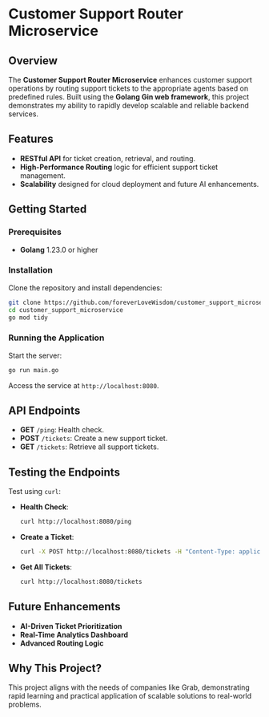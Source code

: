 # **Customer Support Router Microservice**

## **Overview**

The **Customer Support Router Microservice** enhances customer support operations by routing support tickets to the appropriate agents based on predefined rules. Built using the **Golang Gin web framework**, this project demonstrates my ability to rapidly develop scalable and reliable backend services.

## **Features**

- **RESTful API** for ticket creation, retrieval, and routing.
- **High-Performance Routing** logic for efficient support ticket management.
- **Scalability** designed for cloud deployment and future AI enhancements.

## **Getting Started**

### **Prerequisites**

- **Golang** 1.23.0 or higher

### **Installation**

Clone the repository and install dependencies:

```bash
git clone https://github.com/foreverLoveWisdom/customer_support_microservice.git
cd customer_support_microservice
go mod tidy
```

### **Running the Application**

Start the server:

```bash
go run main.go
```

Access the service at `http://localhost:8080`.

## **API Endpoints**

- **GET** `/ping`: Health check.
- **POST** `/tickets`: Create a new support ticket.
- **GET** `/tickets`: Retrieve all support tickets.

## **Testing the Endpoints**

Test using `curl`:

- **Health Check**:

  ```bash
  curl http://localhost:8080/ping
  ```

- **Create a Ticket**:

  ```bash
  curl -X POST http://localhost:8080/tickets -H "Content-Type: application/json" -d '{"id":1,"subject":"Issue with order","description":"Details of the issue"}'
  ```

- **Get All Tickets**:

  ```bash
  curl http://localhost:8080/tickets
  ```

## **Future Enhancements**

- **AI-Driven Ticket Prioritization**
- **Real-Time Analytics Dashboard**
- **Advanced Routing Logic**

## **Why This Project?**

This project aligns with the needs of companies like Grab, demonstrating rapid learning and practical application of scalable solutions to real-world problems.
